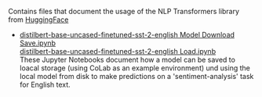Contains files that document the usage of the NLP Transformers library from [HuggingFace](https://huggingface.co/transformers/quicktour.html#quick-tour)

- [distilbert-base-uncased-finetuned-sst-2-english Model Download Save.ipynb](distilbert-base-uncased-finetuned-sst-2-english%20Model%20Download%20Save.ipynb)  
  [distilbert-base-uncased-finetuned-sst-2-english Load.ipynb](distilbert-base-uncased-finetuned-sst-2-english%20Load.ipynb)  
  These Jupyter Notebooks document how a model can be saved to loacal storage (using CoLab as an example environment) und using the local model from disk to make predictions on a 'sentiment-analysis' task for English text.

